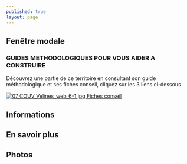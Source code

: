 ```yaml
---
published: true
layout: page
---
```


## Fenêtre modale

### GUIDES METHODOLOGIQUES POUR VOUS AIDER A CONSTRUIRE

Découvrez une partie de ce territoire en consultant son guide méthodologique et ses fiches conseil, cliquez sur les 3 liens ci-dessous

<a href=" https://fr.calameo.com/read/004999995162356bf4df8 " target="_blank"> ![07_COUV_Velines_web_6-1.jpg]({{site.baseurl}}/data/images/7/portrait/07_COUV_Velines_web_6-1.jpg) </a>     <a href="http://cauedordogne.com/25-fiches-conseils/ " target="_blank">Fiches conseil </a>



## Informations

## En savoir plus

## Photos
